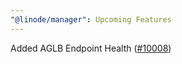 ```yaml
---
"@linode/manager": Upcoming Features
---
```


Added AGLB Endpoint Health ([#10008](https://github.com/linode/manager/pull/10008))
